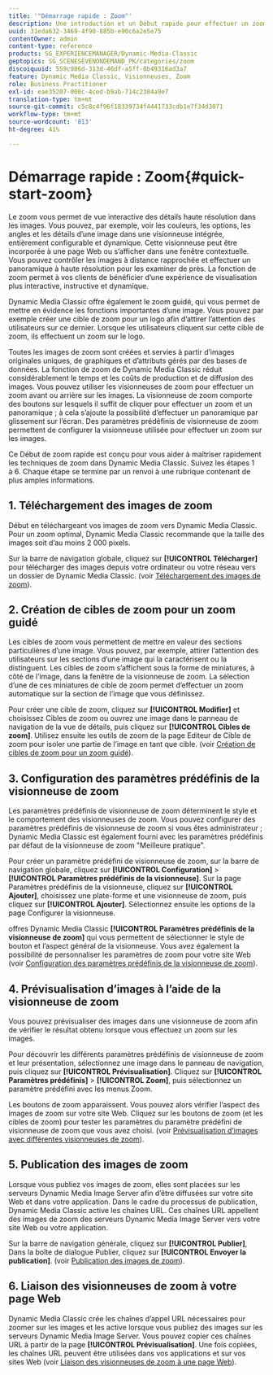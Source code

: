 ```yaml
---
title: '"Démarrage rapide : Zoom"'
description: Une introduction et un Début rapide pour effectuer un zoom pour vous aider à maîtriser rapidement les opérations.
uuid: 31eda632-3469-4f90-885b-e90c6a2e5e75
contentOwner: admin
content-type: reference
products: SG_EXPERIENCEMANAGER/Dynamic-Media-Classic
geptopics: SG_SCENESEVENONDEMAND_PK/categories/zoom
discoiquuid: 559c986d-313d-46df-a5ff-0b49316ad3a7
feature: Dynamic Media Classic, Visionneuses, Zoom
role: Business Practitioner
exl-id: eae35207-000c-4ced-b9ab-714c2384a9e7
translation-type: tm+mt
source-git-commit: c5c8c4f96f18339734f4441733cdb1e7f34d3071
workflow-type: tm+mt
source-wordcount: '813'
ht-degree: 41%

---
```


# Démarrage rapide : Zoom{#quick-start-zoom}

Le zoom vous permet de vue interactive des détails haute résolution dans les images. Vous pouvez, par exemple, voir les couleurs, les options, les angles et les détails d’une image dans une visionneuse intégrée, entièrement configurable et dynamique. Cette visionneuse peut être incorporée à une page Web ou s’afficher dans une fenêtre contextuelle. Vous pouvez contrôler les images à distance rapprochée et effectuer un panoramique à haute résolution pour les examiner de près. La fonction de zoom permet à vos clients de bénéficier d’une expérience de visualisation plus interactive, instructive et dynamique. 

Dynamic Media Classic offre également le zoom guidé, qui vous permet de mettre en évidence les fonctions importantes d’une image. Vous pouvez par exemple créer une cible de zoom pour un logo afin d’attirer l’attention des utilisateurs sur ce dernier. Lorsque les utilisateurs cliquent sur cette cible de zoom, ils effectuent un zoom sur le logo.

Toutes les images de zoom sont créées et servies à partir d’images originales uniques, de graphiques et d’attributs gérés par des bases de données. La fonction de zoom de Dynamic Media Classic réduit considérablement le temps et les coûts de production et de diffusion des images. Vous pouvez utiliser les visionneuses de zoom pour effectuer un zoom avant ou arrière sur les images. La visionneuse de zoom comporte des boutons sur lesquels il suffit de cliquer pour effectuer un zoom et un panoramique ; à cela s’ajoute la possibilité d’effectuer un panoramique par glissement sur l’écran. Des paramètres prédéfinis de visionneuse de zoom permettent de configurer la visionneuse utilisée pour effectuer un zoom sur les images.

Ce Début de zoom rapide est conçu pour vous aider à maîtriser rapidement les techniques de zoom dans Dynamic Media Classic. Suivez les étapes 1 à 6. Chaque étape se termine par un renvoi à une rubrique contenant de plus amples informations.

## 1. Téléchargement des images de zoom

Début en téléchargeant vos images de zoom vers Dynamic Media Classic. Pour un zoom optimal, Dynamic Media Classic recommande que la taille des images soit d’au moins 2 000 pixels.

Sur la barre de navigation globale, cliquez sur **[!UICONTROL Télécharger]** pour télécharger des images depuis votre ordinateur ou votre réseau vers un dossier de Dynamic Media Classic. (voir [Téléchargement des images de zoom](uploading-zoom-images.md#uploading_zoom_images)).

## 2. Création de cibles de zoom pour un zoom guidé

Les cibles de zoom vous permettent de mettre en valeur des sections particulières d’une image. Vous pouvez, par exemple, attirer l’attention des utilisateurs sur les sections d’une image qui la caractérisent ou la distinguent. Les cibles de zoom s’affichent sous la forme de miniatures, à côté de l’image, dans la fenêtre de la visionneuse de zoom. La sélection d’une de ces miniatures de cible de zoom permet d’effectuer un zoom automatique sur la section de l’image que vous définissez.

Pour créer une cible de zoom, cliquez sur **[!UICONTROL Modifier]** et choisissez Cibles de zoom ou ouvrez une image dans le panneau de navigation de la vue de détails, puis cliquez sur **[!UICONTROL Cibles de zoom]**. Utilisez ensuite les outils de zoom de la page Editeur de Cible de zoom pour isoler une partie de l’image en tant que cible. (voir [Création de cibles de zoom pour un zoom guidé](creating-zoom-targets-guided-zoom.md#creating_zoom_targets_for_guided_zoom)).

## 3. Configuration des paramètres prédéfinis de la visionneuse de zoom

Les paramètres prédéfinis de visionneuse de zoom déterminent le style et le comportement des visionneuses de zoom. Vous pouvez configurer des paramètres prédéfinis de visionneuse de zoom si vous êtes administrateur ; Dynamic Media Classic est également fourni avec les paramètres prédéfinis par défaut de la visionneuse de zoom &quot;Meilleure pratique&quot;.

Pour créer un paramètre prédéfini de visionneuse de zoom, sur la barre de navigation globale, cliquez sur **[!UICONTROL Configuration]** > **[!UICONTROL Paramètres prédéfinis de la visionneuse]**. Sur la page Paramètres prédéfinis de la visionneuse, cliquez sur **[!UICONTROL Ajouter]**, choisissez une plate-forme et une visionneuse de zoom, puis cliquez sur **[!UICONTROL Ajouter]**. Sélectionnez ensuite les options de la page Configurer la visionneuse.

offres Dynamic Media Classic **[!UICONTROL Paramètres prédéfinis de la visionneuse de zoom]** qui vous permettent de sélectionner le style de bouton et l’aspect général de la visionneuse. Vous avez également la possibilité de personnaliser les paramètres de zoom pour votre site Web (voir [Configuration des paramètres prédéfinis de la visionneuse de zoom](setting-zoom-viewer-presets.md#setting_up_zoom_viewer_presets)).

## 4. Prévisualisation d’images à l’aide de la visionneuse de zoom

Vous pouvez prévisualiser des images dans une visionneuse de zoom afin de vérifier le résultat obtenu lorsque vous effectuez un zoom sur les images.

Pour découvrir les différents paramètres prédéfinis de visionneuse de zoom et leur présentation, sélectionnez une image dans le panneau de navigation, puis cliquez sur **[!UICONTROL Prévisualisation]**. Cliquez sur **[!UICONTROL Paramètres prédéfinis]** > **[!UICONTROL Zoom]**, puis sélectionnez un paramètre prédéfini avec les menus Zoom.

Les boutons de zoom apparaissent. Vous pouvez alors vérifier l’aspect des images de zoom sur votre site Web. Cliquez sur les boutons de zoom (et les cibles de zoom) pour tester les paramètres du paramètre prédéfini de visionneuse de zoom que vous avez choisi. (voir [Prévisualisation d’images avec différentes visionneuses de zoom](previewing-image-assets-different-zoom.md#previewing_image_assets_with_different_zoom_viewers)).

## 5. Publication des images de zoom

Lorsque vous publiez vos images de zoom, elles sont placées sur les serveurs Dynamic Media Image Server afin d’être diffusées sur votre site Web et dans votre application. Dans le cadre du processus de publication, Dynamic Media Classic active les chaînes URL. Ces chaînes URL appellent des images de zoom des serveurs Dynamic Media Image Server vers votre site Web ou votre application.

Sur la barre de navigation générale, cliquez sur **[!UICONTROL Publier]**, Dans la boîte de dialogue Publier, cliquez sur **[!UICONTROL Envoyer la publication]**. (voir [Publication des images de zoom](publishing-zoom-images.md#publishing_zoom_images)).

## 6. Liaison des visionneuses de zoom à votre page Web

Dynamic Media Classic crée les chaînes d’appel URL nécessaires pour zoomer sur les images et les active lorsque vous publiez des images sur les serveurs Dynamic Media Image Server. Vous pouvez copier ces chaînes URL à partir de la page **[!UICONTROL Prévisualisation]**. Une fois copiées, les chaînes URL peuvent être utilisées dans vos applications et sur vos sites Web (voir [Liaison des visionneuses de zoom à une page Web](linking-zoom-viewers-web-pages.md#linking_zoom_viewers_to_your_web_pages)).
